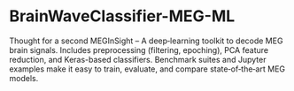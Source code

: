 # BrainWaveClassifier-MEG-ML
Thought for a second MEGInSight – A deep‑learning toolkit to decode MEG brain signals. Includes preprocessing (filtering, epoching), PCA feature reduction, and Keras-based classifiers. Benchmark suites and Jupyter examples make it easy to train, evaluate, and compare state‑of‑the‑art MEG models.
